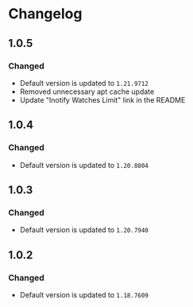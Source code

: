 Changelog
=========

1.0.5
-----

### Changed

- Default version is updated to `1.21.9712`
- Removed unnecessary apt cache update
- Update "Inotify Watches Limit" link in the README

1.0.4
-----

### Changed

- Default version is updated to `1.20.8804`

1.0.3
-----

### Changed

- Default version is updated to `1.20.7940`

1.0.2
-----

### Changed

- Default version is updated to `1.18.7609`
